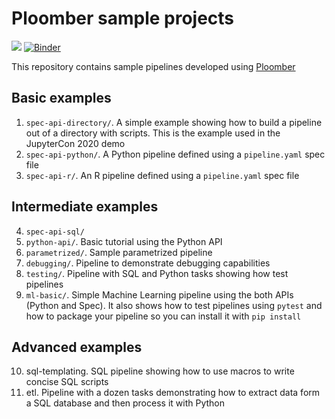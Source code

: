 # Ploomber sample projects

![](https://github.com/ploomber/projects/workflows/ci/badge.svg)
[![Binder](https://mybinder.org/badge_logo.svg)](https://mybinder.org/v2/gh/ploomber/projects/master)

This repository contains sample pipelines developed using [Ploomber](github.com/ploomber/ploomber)

## Basic examples

1. `spec-api-directory/`. A simple example showing how to build a pipeline out of a directory with scripts. This is the example used in the JupyterCon 2020 demo
2. `spec-api-python/`. A Python pipeline defined using a `pipeline.yaml` spec file
3. `spec-api-r/`. An R pipeline defined using a `pipeline.yaml` spec file

## Intermediate examples

4. `spec-api-sql/`
5. `python-api/`. Basic tutorial using the Python API
6. `parametrized/`. Sample parametrized pipeline
7. `debugging/`. Pipeline to demonstrate debugging capabilities
8. `testing/`. Pipeline with SQL and Python tasks showing how test pipelines
9. `ml-basic/`. Simple Machine Learning pipeline using the both APIs (Python and Spec). It also shows how to test pipelines using `pytest` and how to package your pipeline so you can install it with `pip install`

## Advanced examples

10. sql-templating. SQL pipeline showing how to use macros to write concise SQL scripts
11. etl. Pipeline with a dozen tasks demonstrating how to extract data form a SQL database and then process it with Python